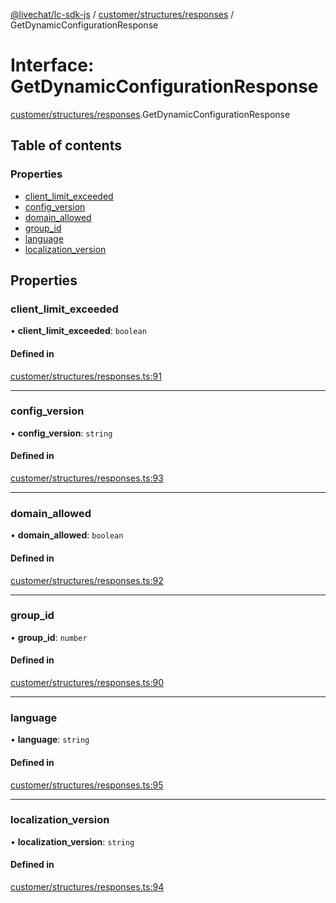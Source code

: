 [@livechat/lc-sdk-js](../README.md) / [customer/structures/responses](../modules/customer_structures_responses.md) / GetDynamicConfigurationResponse

# Interface: GetDynamicConfigurationResponse

[customer/structures/responses](../modules/customer_structures_responses.md).GetDynamicConfigurationResponse

## Table of contents

### Properties

- [client\_limit\_exceeded](customer_structures_responses.GetDynamicConfigurationResponse.md#client_limit_exceeded)
- [config\_version](customer_structures_responses.GetDynamicConfigurationResponse.md#config_version)
- [domain\_allowed](customer_structures_responses.GetDynamicConfigurationResponse.md#domain_allowed)
- [group\_id](customer_structures_responses.GetDynamicConfigurationResponse.md#group_id)
- [language](customer_structures_responses.GetDynamicConfigurationResponse.md#language)
- [localization\_version](customer_structures_responses.GetDynamicConfigurationResponse.md#localization_version)

## Properties

### client\_limit\_exceeded

• **client\_limit\_exceeded**: `boolean`

#### Defined in

[customer/structures/responses.ts:91](https://github.com/livechat/lc-sdk-js/blob/d267eeb/src/customer/structures/responses.ts#L91)

___

### config\_version

• **config\_version**: `string`

#### Defined in

[customer/structures/responses.ts:93](https://github.com/livechat/lc-sdk-js/blob/d267eeb/src/customer/structures/responses.ts#L93)

___

### domain\_allowed

• **domain\_allowed**: `boolean`

#### Defined in

[customer/structures/responses.ts:92](https://github.com/livechat/lc-sdk-js/blob/d267eeb/src/customer/structures/responses.ts#L92)

___

### group\_id

• **group\_id**: `number`

#### Defined in

[customer/structures/responses.ts:90](https://github.com/livechat/lc-sdk-js/blob/d267eeb/src/customer/structures/responses.ts#L90)

___

### language

• **language**: `string`

#### Defined in

[customer/structures/responses.ts:95](https://github.com/livechat/lc-sdk-js/blob/d267eeb/src/customer/structures/responses.ts#L95)

___

### localization\_version

• **localization\_version**: `string`

#### Defined in

[customer/structures/responses.ts:94](https://github.com/livechat/lc-sdk-js/blob/d267eeb/src/customer/structures/responses.ts#L94)
